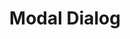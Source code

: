 ---
title: Modal Dialog
category: Application
paid: true
isActive: true
ltr: {"vue":{"vueTail":[{"code":"<template>\n  <div class=\"fixed inset-0 z-10 overflow-y-auto\">\n    <div class=\"fixed inset-0 w-full h-full bg-black opacity-40\" :class=\"[open ? 'hidden' : 'block']\"></div>\n    <div class=\"flex items-center min-h-screen px-4 py-8\" :class=\"[open ? 'hidden' : 'block']\">\n      <div class=\"relative w-full max-w-lg mx-auto bg-white rounded-md shadow-lg\">\n        <div class=\"flex items-center justify-between p-4 border-b\">\n          <h4 class=\"text-lg font-medium text-gray-800\">\n            Terms and agreements\n          </h4>\n          <button class=\"p-2 text-gray-400 rounded-md hover:bg-gray-100\" @click=\"modalOpen()\">\n            <svg xmlns=\"http://www.w3.org/2000/svg\" class=\"w-5 h-5 mx-auto\" viewBox=\"0 0 20 20\" fill=\"currentColor\">\n              <path fillRule=\"evenodd\"\n                d=\"M4.293 4.293a1 1 0 011.414 0L10 8.586l4.293-4.293a1 1 0 111.414 1.414L11.414 10l4.293 4.293a1 1 0 01-1.414 1.414L10 11.414l-4.293 4.293a1 1 0 01-1.414-1.414L8.586 10 4.293 5.707a1 1 0 010-1.414z\"\n                clipRule=\"evenodd\" />\n            </svg>\n          </button>\n        </div>\n        <div class=\"space-y-2 p-4 mt-3 text-[15.5px] leading-relaxed text-gray-500\">\n          <p>\n            Commodo eget a et dignissim dignissim morbi vitae, mi. Mi aliquam sit ultrices enim cursus. Leo sapien,\n            pretium duis est eu volutpat interdum eu non. Odio eget nullam elit laoreet. Libero at felis nam at orci\n            venenatis rutrum nunc. Etiam mattis ornare pellentesque iaculis enim.\n          </p>\n          <p>\n            Felis eu non in aliquam egestas placerat. Eget maecenas ornare venenatis lacus nunc, sit arcu. Nam pharetra\n            faucibus eget facilisis pulvinar eu sapien turpis at. Nec aliquam aliquam blandit eu ipsum.\n          </p>\n        </div>\n        <div class=\"flex items-center gap-3 p-4 mt-5 border-t\">\n          <button @click=\"modalOpen()\"\n            class=\"px-6 py-2 text-white bg-indigo-600 rounded-md outline-none ring-offset-2 ring-indigo-600 focus:ring-2\">\n            Accept\n          </button>\n          <button @click=\"modalOpen()\"\n            class=\"px-6 py-2 text-gray-800 border rounded-md outline-none ring-offset-2 ring-indigo-600 focus:ring-2\">\n            Cancel\n          </button>\n        </div>\n      </div>\n    </div>\n  </div>\n</template>\n\n<script>\nimport { ref } from 'vue';\nexport default {\n  setup() {\n    let open = ref(false);\n    function modalOpen() {\n      open.value = !open.value;\n    }\n    return { open, modalOpen }\n  }\n}\n</script>","label":"App.vue"}],"vueCss":[{"label":"App.vue","code":"<template>\n  <div class=\"modal-text-md\" :class=\"[open ? 'hidden' : 'block']\">\n    <div class=\"modal-cover\" :class=\"[open ? 'hidden' : 'block']\"></div>\n    <div class=\"modal-container\" :class=\"[open ? 'hidden' : 'block']\">\n      <div class=\"modal\">\n        <div class=\"modal-header\">\n          <h4>\n            Terms and agreements\n          </h4>\n          <button class=\"btn-cancel\" @click=\"modalOpen()\">\n            <svg xmlns=\"http://www.w3.org/2000/svg\" viewBox=\"0 0 20 20\" fill=\"currentColor\">\n              <path fillRule=\"evenodd\"\n                d=\"M4.293 4.293a1 1 0 011.414 0L10 8.586l4.293-4.293a1 1 0 111.414 1.414L11.414 10l4.293 4.293a1 1 0 01-1.414 1.414L10 11.414l-4.293 4.293a1 1 0 01-1.414-1.414L8.586 10 4.293 5.707a1 1 0 010-1.414z\"\n                clipRule=\"evenodd\" />\n            </svg>\n          </button>\n        </div>\n        <div class=\"modal-content\">\n          <p>\n            Commodo eget a et dignissim dignissim morbi vitae, mi. Mi aliquam sit ultrices enim cursus. Leo sapien,\n            pretium duis est eu volutpat interdum eu non. Odio eget nullam elit laoreet. Libero at felis nam at orci\n            venenatis rutrum nunc. Etiam mattis ornare pellentesque iaculis enim.\n          </p>\n          <p>\n            Felis eu non in aliquam egestas placerat. Eget maecenas ornare venenatis lacus nunc, sit arcu. Nam pharetra\n            faucibus eget facilisis pulvinar eu sapien turpis at. Nec aliquam aliquam blandit eu ipsum.\n          </p>\n        </div>\n        <div class=\"modal-footer\">\n          <button class=\"btn-primary\" @click=\"modalOpen()\">\n            Accept\n          </button>\n          <button class=\"btn-secondary\" @click=\"modalOpen()\">\n            Cancel\n          </button>\n        </div>\n      </div>\n    </div>\n  </div>\n</template>\n\n<script>\nimport { ref } from 'vue';\nexport default {\n  setup() {\n    let open = ref(false);\n    function modalOpen() {\n      open.value = !open.value;\n    }\n    return { open, modalOpen }\n  }\n}\n</script>"},{"code":"  .modal-text-md, .modal-text-md .modal-cover {\n  top: 0px;\n  right: 0px;\n  bottom: 0px;\n  left: 0px;\n}\n\n.modal-text-md {\n  position: fixed;\n  overflow-y: auto;\n}\n.modal-text-md .modal-cover {\n  position: fixed;\n  width: 100%;\n  height: 100%;\n  background-color: #000;\n  opacity: 0.4;\n}\n.modal-text-md .modal-container {\n  display: flex;\n  align-items: center;\n  min-height: 100vh;\n  padding: 2rem 1rem 2rem 1rem;\n}\n.modal-text-md .modal-container .modal {\n  position: relative;\n  width: 100%;\n  max-width: 32rem;\n  margin-left: auto;\n  margin-right: auto;\n  background-color: #FFF;\n  border-radius: 0.375rem;\n  box-shadow: 0 10px 15px -3px #0000001a, 0 4px 6px -4px #0000001a;\n}\n.modal-text-md .modal-container .modal .modal-header {\n  display: flex;\n  align-items: center;\n  justify-content: space-between;\n  padding: 1rem;\n  border-bottom: solid 1px #e5e7eb;\n}\n.modal-text-md .modal-container .modal .modal-header h4 {\n  font-size: 1.125rem;\n  line-height: 1.75rem;\n  font-weight: 500;\n  color: #1f2937;\n}\n.modal-text-md .modal-container .modal .modal-header button {\n  padding: 0.5rem;\n  color: #9ca3af;\n  border-radius: 0.375rem;\n}\n.modal-text-md .modal-container .modal .modal-header button:hover {\n  background-color: #f3f4f6;\n}\n.modal-text-md .modal-container .modal .modal-header button svg {\n  width: 1.25rem;\n  height: 1.25rem;\n  margin-left: auto;\n  margin-right: auto;\n}\n.modal-text-md .modal-container .modal .modal-content {\n  padding: 1rem;\n  margin-top: 0.75rem;\n  font-size: 15.5px;\n  line-height: 1.625;\n  color: #6b7280;\n}\n.modal-text-md .modal-container .modal .modal-content > * + * {\n  margin-top: 0.5rem;\n}\n.modal-text-md .modal-container .modal .modal-footer {\n  margin-top: 1.25rem;\n  display: flex;\n  align-items: center;\n  gap: 0.75rem;\n  padding: 1rem;\n  border-top: solid 1px #e5e7eb;\n}\n.modal-text-md .modal-container .modal .modal-footer .btn-primary, .modal-text-md .modal-container .modal .modal-footer .btn-secondary {\n  padding: 0.5rem 1.5rem 0.5rem 1.5rem;\n  outline: none;\n  border-radius: 0.375rem;\n}\n.modal-text-md .modal-container .modal .modal-footer .btn-primary:focus, .modal-text-md .modal-container .modal .modal-footer .btn-secondary:focus {\n  box-shadow: 0 0 0 2px white, 0 0 0 4px #4f46e5;\n}\n.modal-text-md .modal-container .modal .modal-footer .btn-primary {\n  background-color: #4f46e5;\n  color: #FFF;\n}\n.modal-text-md .modal-container .modal .modal-footer .btn-secondary {\n  border: solid 1px #e5e7eb;\n  color: #1f2937;\n}\n.hidden {\n  display: none;\n}\n.block {\n  display: block;\n}","label":"style.css"}]},"preview":"function App() {\n\n    const [state, setState] = React.useState(true)\n\n    React.useEffect(() => {\n        if (!state) setTimeout(() => setState(true), 1200)\n    }, [state])\n\n    return (\n        <div style={{height: '580px'}}>\n            {\n                state ? (\n                    <div className=\"fixed inset-0 z-10 overflow-y-auto\">\n                        <div className=\"fixed inset-0 w-full h-full bg-black opacity-40\" onClick={() => setState(false)}></div>\n                        <div className=\"flex items-center min-h-screen px-4 py-8\">\n                            <div className=\"relative w-full max-w-lg mx-auto bg-white rounded-md shadow-lg\">\n                                <div className=\"flex items-center justify-between p-4 border-b\">\n                                    <h4 className=\"text-lg font-medium text-gray-800\">\n                                        Terms and agreements\n                                    </h4>\n                                    <button className=\"p-2 text-gray-400 rounded-md hover:bg-gray-100\"\n                                        onClick={() => setState(false)}\n                                    >\n                                        <svg xmlns=\"http://www.w3.org/2000/svg\" className=\"w-5 h-5 mx-auto\" viewBox=\"0 0 20 20\" fill=\"currentColor\">\n                                            <path fillRule=\"evenodd\" d=\"M4.293 4.293a1 1 0 011.414 0L10 8.586l4.293-4.293a1 1 0 111.414 1.414L11.414 10l4.293 4.293a1 1 0 01-1.414 1.414L10 11.414l-4.293 4.293a1 1 0 01-1.414-1.414L8.586 10 4.293 5.707a1 1 0 010-1.414z\" clipRule=\"evenodd\" />\n                                        </svg>\n                                    </button>\n                                </div>\n                                <div className=\"space-y-2 p-4 mt-3 text-[15.5px] leading-relaxed text-gray-500\">\n                                    <p>\n                                        Commodo eget a et dignissim dignissim morbi vitae, mi. Mi aliquam sit ultrices enim cursus. Leo sapien, pretium duis est eu volutpat interdum eu non. Odio eget nullam elit laoreet. Libero at felis nam at orci venenatis rutrum nunc. Etiam mattis ornare pellentesque iaculis enim.\n                                    </p>\n                                    <p>\n                                        Felis eu non in aliquam egestas placerat. Eget maecenas ornare venenatis lacus nunc, sit arcu. Nam pharetra faucibus eget facilisis pulvinar eu sapien turpis at. Nec aliquam aliquam blandit eu ipsum.\n                                    </p>\n                                </div>\n                                <div className=\"flex items-center gap-3 p-4 mt-5 border-t\">\n                                    <button className=\"px-6 py-2 text-white bg-indigo-600 rounded-md outline-none ring-offset-2 ring-indigo-600 focus:ring-2\"\n                                        onClick={() => setState(false)}\n                                    >\n                                        Accept\n                                    </button>\n                                    <button className=\"px-6 py-2 text-gray-800 border rounded-md outline-none ring-offset-2 ring-indigo-600 focus:ring-2\"\n                                        onClick={() => setState(false)}\n                                    >\n                                        Cancel\n                                    </button>\n                                </div>\n                            </div>\n                        </div>\n                    </div>\n                ) : ''\n            }\n        </div>\n    )\n}","react":{"jsxCss":[{"code":"import { useState } from \"react\"\n\nexport default () => {\n\n    const [state, setState] = useState(true)\n\n    return (\n        state ? (\n            <div className=\"modal-text-md\">\n                <div className=\"modal-cover\" onClick={() => setState(false)}></div>\n                <div className=\"modal-container\">\n                    <div className=\"modal\">\n                        <div className=\"modal-header\">\n                            <h4>\n                                Terms and agreements\n                            </h4>\n                            <button className=\"btn-cancel\"\n                                onClick={() => setState(false)}\n                            >\n                                <svg xmlns=\"http://www.w3.org/2000/svg\" viewBox=\"0 0 20 20\" fill=\"currentColor\">\n                                    <path fillRule=\"evenodd\" d=\"M4.293 4.293a1 1 0 011.414 0L10 8.586l4.293-4.293a1 1 0 111.414 1.414L11.414 10l4.293 4.293a1 1 0 01-1.414 1.414L10 11.414l-4.293 4.293a1 1 0 01-1.414-1.414L8.586 10 4.293 5.707a1 1 0 010-1.414z\" clipRule=\"evenodd\" />\n                                </svg>\n                            </button>\n                        </div>\n                        <div className=\"modal-content\">\n                            <p>\n                                Commodo eget a et dignissim dignissim morbi vitae, mi. Mi aliquam sit ultrices enim cursus. Leo sapien, pretium duis est eu volutpat interdum eu non. Odio eget nullam elit laoreet. Libero at felis nam at orci venenatis rutrum nunc. Etiam mattis ornare pellentesque iaculis enim.\n                            </p>\n                            <p>\n                                Felis eu non in aliquam egestas placerat. Eget maecenas ornare venenatis lacus nunc, sit arcu. Nam pharetra faucibus eget facilisis pulvinar eu sapien turpis at. Nec aliquam aliquam blandit eu ipsum.\n                            </p>\n                        </div>\n                        <div className=\"modal-footer\">\n                            <button className=\"btn-primary\"\n                                onClick={() => setState(false)}\n                            >\n                                Accept\n                            </button>\n                            <button className=\"btn-secondary\"\n                                onClick={() => setState(false)}\n                            >\n                                Cancel\n                            </button>\n                        </div>\n                    </div>\n                </div>\n            </div>\n        ) : ''\n    )\n}","label":"App.jsx"},{"label":"style.css","code":".modal-text-md, .modal-text-md .modal-cover {\n  top: 0px;\n  right: 0px;\n  bottom: 0px;\n  left: 0px;\n}\n\n.modal-text-md {\n  position: fixed;\n  overflow-y: auto;\n}\n.modal-text-md .modal-cover {\n  position: fixed;\n  width: 100%;\n  height: 100%;\n  background-color: #000;\n  opacity: 0.4;\n}\n.modal-text-md .modal-container {\n  display: flex;\n  align-items: center;\n  min-height: 100vh;\n  padding: 2rem 1rem 2rem 1rem;\n}\n.modal-text-md .modal-container .modal {\n  position: relative;\n  width: 100%;\n  max-width: 32rem;\n  margin-left: auto;\n  margin-right: auto;\n  background-color: #FFF;\n  border-radius: 0.375rem;\n  box-shadow: 0 10px 15px -3px #0000001a, 0 4px 6px -4px #0000001a;\n}\n.modal-text-md .modal-container .modal .modal-header {\n  display: flex;\n  align-items: center;\n  justify-content: space-between;\n  padding: 1rem;\n  border-bottom: solid 1px #e5e7eb;\n}\n.modal-text-md .modal-container .modal .modal-header h4 {\n  font-size: 1.125rem;\n  line-height: 1.75rem;\n  font-weight: 500;\n  color: #1f2937;\n}\n.modal-text-md .modal-container .modal .modal-header button {\n  padding: 0.5rem;\n  color: #9ca3af;\n  border-radius: 0.375rem;\n}\n.modal-text-md .modal-container .modal .modal-header button:hover {\n  background-color: #f3f4f6;\n}\n.modal-text-md .modal-container .modal .modal-header button svg {\n  width: 1.25rem;\n  height: 1.25rem;\n  margin-left: auto;\n  margin-right: auto;\n}\n.modal-text-md .modal-container .modal .modal-content {\n  padding: 1rem;\n  margin-top: 0.75rem;\n  font-size: 15.5px;\n  line-height: 1.625;\n  color: #6b7280;\n}\n.modal-text-md .modal-container .modal .modal-content > * + * {\n  margin-top: 0.5rem;\n}\n.modal-text-md .modal-container .modal .modal-footer {\n  margin-top: 1.25rem;\n  display: flex;\n  align-items: center;\n  gap: 0.75rem;\n  padding: 1rem;\n  border-top: solid 1px #e5e7eb;\n}\n.modal-text-md .modal-container .modal .modal-footer .btn-primary, .modal-text-md .modal-container .modal .modal-footer .btn-secondary {\n  padding: 0.5rem 1.5rem 0.5rem 1.5rem;\n  outline: none;\n  border-radius: 0.375rem;\n}\n.modal-text-md .modal-container .modal .modal-footer .btn-primary:focus, .modal-text-md .modal-container .modal .modal-footer .btn-secondary:focus {\n  box-shadow: 0 0 0 2px white, 0 0 0 4px #4f46e5;\n}\n.modal-text-md .modal-container .modal .modal-footer .btn-primary {\n  background-color: #4f46e5;\n  color: #FFF;\n}\n.modal-text-md .modal-container .modal .modal-footer .btn-secondary {\n  border: solid 1px #e5e7eb;\n  color: #1f2937;\n}"}],"jsxTail":[{"code":"import { useState } from \"react\"\n\nexport default () => {\n\n    const [state, setState] = useState(true)\n\n    return (\n        state ? (\n            <div className=\"fixed inset-0 z-10 overflow-y-auto\">\n                <div className=\"fixed inset-0 w-full h-full bg-black opacity-40\" onClick={() => setState(false)}></div>\n                <div className=\"flex items-center min-h-screen px-4 py-8\">\n                    <div className=\"relative w-full max-w-lg mx-auto bg-white rounded-md shadow-lg\">\n                        <div className=\"flex items-center justify-between p-4 border-b\">\n                            <h4 className=\"text-lg font-medium text-gray-800\">\n                                Terms and agreements\n                            </h4>\n                            <button className=\"p-2 text-gray-400 rounded-md hover:bg-gray-100\"\n                                onClick={() => setState(false)}\n                            >\n                                <svg xmlns=\"http://www.w3.org/2000/svg\" className=\"w-5 h-5 mx-auto\" viewBox=\"0 0 20 20\" fill=\"currentColor\">\n                                    <path fillRule=\"evenodd\" d=\"M4.293 4.293a1 1 0 011.414 0L10 8.586l4.293-4.293a1 1 0 111.414 1.414L11.414 10l4.293 4.293a1 1 0 01-1.414 1.414L10 11.414l-4.293 4.293a1 1 0 01-1.414-1.414L8.586 10 4.293 5.707a1 1 0 010-1.414z\" clipRule=\"evenodd\" />\n                                </svg>\n                            </button>\n                        </div>\n                        <div className=\"space-y-2 p-4 mt-3 text-[15.5px] leading-relaxed text-gray-500\">\n                            <p>\n                                Commodo eget a et dignissim dignissim morbi vitae, mi. Mi aliquam sit ultrices enim cursus. Leo sapien, pretium duis est eu volutpat interdum eu non. Odio eget nullam elit laoreet. Libero at felis nam at orci venenatis rutrum nunc. Etiam mattis ornare pellentesque iaculis enim.\n                            </p>\n                            <p>\n                                Felis eu non in aliquam egestas placerat. Eget maecenas ornare venenatis lacus nunc, sit arcu. Nam pharetra faucibus eget facilisis pulvinar eu sapien turpis at. Nec aliquam aliquam blandit eu ipsum.\n                            </p>\n                        </div>\n                        <div className=\"flex items-center gap-3 p-4 mt-5 border-t\">\n                            <button className=\"px-6 py-2 text-white bg-indigo-600 rounded-md outline-none ring-offset-2 ring-indigo-600 focus:ring-2\"\n                                onClick={() => setState(false)}\n                            >\n                                Accept\n                            </button>\n                            <button className=\"px-6 py-2 text-gray-800 border rounded-md outline-none ring-offset-2 ring-indigo-600 focus:ring-2\"\n                                onClick={() => setState(false)}\n                            >\n                                Cancel\n                            </button>\n                        </div>\n                    </div>\n                </div>\n            </div>\n        ) : ''\n    )\n}\n","label":"App.jsx"}]}}
rtl: {"preview":"function App() {\n\n    const [state, setState] = React.useState(true)\n\n    React.useEffect(() => {\n        if (!state) setTimeout(() => setState(true), 1200)\n    }, [state])\n\n    return (\n        <div style={{height: '580px'}}>\n            {\n                state ? (\n                    <div className=\"fixed inset-0 z-10 overflow-y-auto\">\n                        <div className=\"fixed inset-0 w-full h-full bg-black opacity-40\" onClick={() => setState(false)}></div>\n                        <div className=\"flex items-center min-h-screen px-4 py-8\">\n                            <div className=\"relative w-full max-w-lg mx-auto bg-white rounded-md shadow-lg\">\n                                <div className=\"flex items-center justify-between p-4 border-b\">\n                                    <h4 className=\"text-lg font-medium text-gray-800\">\n                                        الشروط والاتفاقيات\n                                    </h4>\n                                    <button className=\"p-2 text-gray-400 rounded-md hover:bg-gray-100\"\n                                        onClick={() => setState(false)}\n                                    >\n                                        <svg xmlns=\"http://www.w3.org/2000/svg\" className=\"w-5 h-5 mx-auto\" viewBox=\"0 0 20 20\" fill=\"currentColor\">\n                                            <path fillRule=\"evenodd\" d=\"M4.293 4.293a1 1 0 011.414 0L10 8.586l4.293-4.293a1 1 0 111.414 1.414L11.414 10l4.293 4.293a1 1 0 01-1.414 1.414L10 11.414l-4.293 4.293a1 1 0 01-1.414-1.414L8.586 10 4.293 5.707a1 1 0 010-1.414z\" clipRule=\"evenodd\" />\n                                        </svg>\n                                    </button>\n                                </div>\n                                <div className=\"space-y-2 p-4 mt-3 text-[15.5px] leading-relaxed text-gray-500\">\n                                    <p>\n                                        الألم بحد ذاته هو حب الألم، المشاكل البيئية الرئيسية، لكني أعطي هذا النوع من الوقت للتراجع، بحيث يكون هناك بعض الألم والألم العظيمين. الآن الألم يحتاج إلى سيارة، لكن الكارتون نفسه الآن. يمكنك إنشاء هذا الباب مع venenatis.                                    </p>\n                                    <p>\n                                        كرة القدم ليست في شكل من أشكال الفقر. يحتاج الآن لتزيين بحيراته السامة فليكن القوس. لجعبة الحلق تحتاج إلى وسادة سهلة لكرة القدم الحكيمة القبيحة عندها. وليس شيئا لطيفا عنه.\n                                    </p>\n                                </div>\n                                <div className=\"flex items-center gap-3 p-4 mt-5 border-t\">\n                                    <button className=\"px-6 py-2 text-white bg-indigo-600 rounded-md outline-none ring-offset-2 ring-indigo-600 focus:ring-2\"\n                                        onClick={() => setState(false)}\n                                    >\n                                        أوافق\n                                    </button>\n                                    <button className=\"px-6 py-2 text-gray-800 border rounded-md outline-none ring-offset-2 ring-indigo-600 focus:ring-2\"\n                                        onClick={() => setState(false)}\n                                    >\n                                        تراجع\n                                    </button>\n                                </div>\n                            </div>\n                        </div>\n                    </div>\n                ) : ''\n            }\n        </div>\n    )\n}","vue":{"vueCss":[],"vueTail":[]},"react":{"jsxTail":[{"label":"App.jsx","code":"import { useState } from \"react\"\n\nexport default () => {\n\n    const [state, setState] = useState(true)\n\n    return (\n        state ? (\n            <div className=\"fixed inset-0 z-10 overflow-y-auto\">\n                <div className=\"fixed inset-0 w-full h-full bg-black opacity-40\" onClick={() => setState(false)}></div>\n                <div className=\"flex items-center min-h-screen px-4 py-8\">\n                    <div className=\"relative w-full max-w-lg mx-auto bg-white rounded-md shadow-lg\">\n                        <div className=\"flex items-center justify-between p-4 border-b\">\n                            <h4 className=\"text-lg font-medium text-gray-800\">\n                                الشروط والاتفاقيات\n                            </h4>\n                            <button className=\"p-2 text-gray-400 rounded-md hover:bg-gray-100\"\n                                onClick={() => setState(false)}\n                            >\n                                <svg xmlns=\"http://www.w3.org/2000/svg\" className=\"w-5 h-5 mx-auto\" viewBox=\"0 0 20 20\" fill=\"currentColor\">\n                                    <path fillRule=\"evenodd\" d=\"M4.293 4.293a1 1 0 011.414 0L10 8.586l4.293-4.293a1 1 0 111.414 1.414L11.414 10l4.293 4.293a1 1 0 01-1.414 1.414L10 11.414l-4.293 4.293a1 1 0 01-1.414-1.414L8.586 10 4.293 5.707a1 1 0 010-1.414z\" clipRule=\"evenodd\" />\n                                </svg>\n                            </button>\n                        </div>\n                        <div className=\"space-y-2 p-4 mt-3 text-[15.5px] leading-relaxed text-gray-500\">\n                            <p>\n                                الألم بحد ذاته هو حب الألم، المشاكل البيئية الرئيسية، لكني أعطي هذا النوع من الوقت للتراجع، بحيث يكون هناك بعض الألم والألم العظيمين. الآن الألم يحتاج إلى سيارة، لكن الكارتون نفسه الآن. يمكنك إنشاء هذا الباب مع.\n                            </p>\n                            <p>\n                                كرة القدم ليست في شكل من أشكال الفقر. يحتاج الآن لتزيين بحيراته السامة فليكن القوس. لجعبة الحلق تحتاج إلى وسادة سهلة لكرة القدم الحكيمة القبيحة عندها. وليس شيئا لطيفا عنه.\n                            </p>\n                        </div>\n                        <div className=\"flex items-center gap-3 p-4 mt-5 border-t\">\n                            <button className=\"px-6 py-2 text-white bg-indigo-600 rounded-md outline-none ring-offset-2 ring-indigo-600 focus:ring-2\"\n                                onClick={() => setState(false)}\n                            >\n                                أوافق\n                            </button>\n                            <button className=\"px-6 py-2 text-gray-800 border rounded-md outline-none ring-offset-2 ring-indigo-600 focus:ring-2\"\n                                onClick={() => setState(false)}\n                            >\n                                تراجع\n                            </button>\n                        </div>\n                    </div>\n                </div>\n            </div>\n        ) : ''\n    )\n}"}],"jsxCss":[{"label":"App.jsx","code":"import { useState } from \"react\"\n\nexport default () => {\n\n    const [state, setState] = useState(true)\n\n    return (\n        state ? (\n            <div className=\"modal-text-md\">\n                <div className=\"modal-cover\" onClick={() => setState(false)}></div>\n                <div className=\"modal-container\">\n                    <div className=\"modal\">\n                        <div className=\"modal-header\">\n                            <h4>\n                                الشروط والاتفاقيات\n                            </h4>\n                            <button className=\"btn-cancel\"\n                                onClick={() => setState(false)}\n                            >\n                                <svg xmlns=\"http://www.w3.org/2000/svg\" viewBox=\"0 0 20 20\" fill=\"currentColor\">\n                                    <path fillRule=\"evenodd\" d=\"M4.293 4.293a1 1 0 011.414 0L10 8.586l4.293-4.293a1 1 0 111.414 1.414L11.414 10l4.293 4.293a1 1 0 01-1.414 1.414L10 11.414l-4.293 4.293a1 1 0 01-1.414-1.414L8.586 10 4.293 5.707a1 1 0 010-1.414z\" clipRule=\"evenodd\" />\n                                </svg>\n                            </button>\n                        </div>\n                        <div className=\"modal-content\">\n                            <p>\n                                الألم بحد ذاته هو حب الألم، المشاكل البيئية الرئيسية، لكني أعطي هذا النوع من الوقت للتراجع، بحيث يكون هناك بعض الألم والألم العظيمين. الآن الألم يحتاج إلى سيارة، لكن الكارتون نفسه الآن. يمكنك إنشاء هذا الباب مع.\n                            </p>\n                            <p>\n                                كرة القدم ليست في شكل من أشكال الفقر. يحتاج الآن لتزيين بحيراته السامة فليكن القوس. لجعبة الحلق تحتاج إلى وسادة سهلة لكرة القدم الحكيمة القبيحة عندها. وليس شيئا لطيفا عنه.\n                            </p>\n                        </div>\n                        <div className=\"modal-footer\">\n                            <button className=\"btn-primary\"\n                                onClick={() => setState(false)}\n                            >\n                                أوافق\n                            </button>\n                            <button className=\"btn-secondary\"\n                                onClick={() => setState(false)}\n                            >\n                                تراجع\n                            </button>\n                        </div>\n                    </div>\n                </div>\n            </div>\n        ) : ''\n    )\n}"},{"label":"style.css","code":".modal-text-md, .modal-text-md .modal-cover {\n  top: 0px;\n  right: 0px;\n  bottom: 0px;\n  left: 0px;\n}\n\n.modal-text-md {\n  position: fixed;\n  overflow-y: auto;\n}\n.modal-text-md .modal-cover {\n  position: fixed;\n  width: 100%;\n  height: 100%;\n  background-color: #000;\n  opacity: 0.4;\n}\n.modal-text-md .modal-container {\n  display: flex;\n  align-items: center;\n  min-height: 100vh;\n  padding: 2rem 1rem 2rem 1rem;\n}\n.modal-text-md .modal-container .modal {\n  position: relative;\n  width: 100%;\n  max-width: 32rem;\n  margin-left: auto;\n  margin-right: auto;\n  background-color: #FFF;\n  border-radius: 0.375rem;\n  box-shadow: 0 10px 15px -3px #0000001a, 0 4px 6px -4px #0000001a;\n}\n.modal-text-md .modal-container .modal .modal-header {\n  display: flex;\n  align-items: center;\n  justify-content: space-between;\n  padding: 1rem;\n  border-bottom: solid 1px #e5e7eb;\n}\n.modal-text-md .modal-container .modal .modal-header h4 {\n  font-size: 1.125rem;\n  line-height: 1.75rem;\n  font-weight: 500;\n  color: #1f2937;\n}\n.modal-text-md .modal-container .modal .modal-header button {\n  padding: 0.5rem;\n  color: #9ca3af;\n  border-radius: 0.375rem;\n}\n.modal-text-md .modal-container .modal .modal-header button:hover {\n  background-color: #f3f4f6;\n}\n.modal-text-md .modal-container .modal .modal-header button svg {\n  width: 1.25rem;\n  height: 1.25rem;\n  margin-left: auto;\n  margin-right: auto;\n}\n.modal-text-md .modal-container .modal .modal-content {\n  padding: 1rem;\n  margin-top: 0.75rem;\n  font-size: 15.5px;\n  line-height: 1.625;\n  color: #6b7280;\n}\n.modal-text-md .modal-container .modal .modal-content > * + * {\n  margin-top: 0.5rem;\n}\n.modal-text-md .modal-container .modal .modal-footer {\n  margin-top: 1.25rem;\n  display: flex;\n  align-items: center;\n  gap: 0.75rem;\n  padding: 1rem;\n  border-top: solid 1px #e5e7eb;\n}\n.modal-text-md .modal-container .modal .modal-footer .btn-primary, .modal-text-md .modal-container .modal .modal-footer .btn-secondary {\n  padding: 0.5rem 1.5rem 0.5rem 1.5rem;\n  outline: none;\n  border-radius: 0.375rem;\n}\n.modal-text-md .modal-container .modal .modal-footer .btn-primary:focus, .modal-text-md .modal-container .modal .modal-footer .btn-secondary:focus {\n  box-shadow: 0 0 0 2px white, 0 0 0 4px #4f46e5;\n}\n.modal-text-md .modal-container .modal .modal-footer .btn-primary {\n  background-color: #4f46e5;\n  color: #FFF;\n}\n.modal-text-md .modal-container .modal .modal-footer .btn-secondary {\n  border: solid 1px #e5e7eb;\n  color: #1f2937;\n}"}]}}
slug: /modals
id: 3a0a185c-69f7-4911-8db7-f34e78b6c647
created_at: 3
---